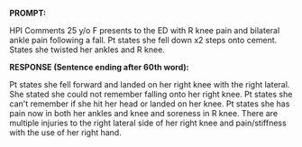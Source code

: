 **PROMPT:**

HPI Comments 25 y/o F presents to the ED with R knee pain and bilateral ankle pain following a fall. Pt states she fell down x2 steps onto cement. States she twisted her ankles and R knee.

**RESPONSE (Sentence ending after 60th word):**

Pt states she fell forward and landed on her right knee with the right lateral. She stated she could not remember falling onto her right knee. Pt states she can't remember if she hit her head or landed on her knee. Pt states she has pain now in both her ankles and knee and soreness in R knee. There are multiple injuries to the right lateral side of her right knee and pain/stiffness with the use of her right hand. 